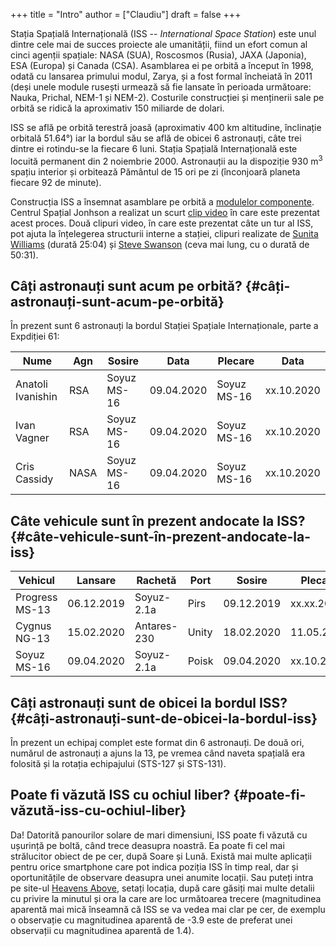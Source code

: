 +++
title = "Intro"
author = ["Claudiu"]
draft = false
+++

Stația Spațială Internațională (ISS -- _International Space Station_) este unul dintre cele mai de succes proiecte ale umanității, fiind un efort comun al cinci agenții spațiale: NASA (SUA), Roscosmos (Rusia), JAXA (Japonia), ESA (Europa) și Canada (CSA). Asamblarea ei pe orbită a început în 1998, odată cu lansarea primului modul, Zarya, și a fost formal încheiată în 2011 (deși unele module rusești urmează să fie lansate în perioada următoare: Nauka, Prichal, NEM-1 și NEM-2). Costurile construcției și menținerii sale pe orbită se ridică la aproximativ 150 miliarde de dolari.

ISS se află pe orbită terestră joasă (aproximativ 400 km altitudine, înclinație orbitală 51.64°) iar la bordul său se află de obicei 6 astronauți, câte trei dintre ei rotindu-se la fiecare 6 luni. Stația Spațială Internațională este locuită permanent din 2 noiembrie 2000. Astronauții au la dispoziție 930 m<sup>3</sup> spațiu interior și orbitează Pământul de 15 ori pe zi (înconjoară planeta fiecare 92 de minute).

Construcția ISS a însemnat asamblare pe orbită a [modulelor componente](<https://www.parsec.ro/iss/module>). Centrul Spațial Jonhson a realizat un scurt [clip video](<https://www.youtube.com/watch?v=yRqUPjl3tTQ>) în care este prezentat acest proces. Două clipuri video, în care este prezentat câte un tur al ISS, pot ajuta la înțelegerea structurii interne a stației, clipuri realizate de [Sunita Williams](<https://www.youtube.com/watch?v=doN4t5NKW-k>) (durată 25:04) și [Steve Swanson](<https://www.youtube.com/watch?v=QvTmdIhYnes>) (ceva mai lung, cu o durată de 50:31).


## Câți astronauți sunt acum pe orbită? {#câți-astronauți-sunt-acum-pe-orbită}

În prezent sunt 6 astronauți la bordul Stației Spațiale Internaționale, parte a Expdiției 61:

| Nume              | Agn  | Sosire      | Data       | Plecare     | Data       |
|-------------------|------|-------------|------------|-------------|------------|
| Anatoli Ivanishin | RSA  | Soyuz MS-16 | 09.04.2020 | Soyuz MS-16 | xx.10.2020 |
| Ivan Vagner       | RSA  | Soyuz MS-16 | 09.04.2020 | Soyuz MS-16 | xx.10.2020 |
| Cris Cassidy      | NASA | Soyuz MS-16 | 09.04.2020 | Soyuz MS-16 | xx.10.2020 |


## Câte vehicule sunt în prezent andocate la ISS? {#câte-vehicule-sunt-în-prezent-andocate-la-iss}

| Vehicul        | Lansare    | Rachetă     | Port  | Sosire     | Plecare    | Recuperare |
|----------------|------------|-------------|-------|------------|------------|------------|
| Progress MS-13 | 06.12.2019 | Soyuz-2.1a  | Pirs  | 09.12.2019 | xx.xx.2020 | NU         |
| Cygnus NG-13   | 15.02.2020 | Antares-230 | Unity | 18.02.2020 | 11.05.2020 | NU         |
| Soyuz MS-16    | 09.04.2020 | Soyuz-2.1a  | Poisk | 09.04.2020 | xx.10.2020 | DA         |


## Câți astronauți sunt de obicei la bordul ISS? {#câți-astronauți-sunt-de-obicei-la-bordul-iss}

În prezent un echipaj complet este format din 6 astronauți. De două ori, numărul de astronauți a ajuns la 13, pe vremea când naveta spațială era folosită și la rotația echipajului (STS-127 și STS-131).


## Poate fi văzută ISS cu ochiul liber? {#poate-fi-văzută-iss-cu-ochiul-liber}

Da! Datorită panourilor solare de mari dimensiuni, ISS poate fi văzută cu ușurință pe boltă, când trece deasupra noastră. Ea poate fi cel mai strălucitor obiect de pe cer, după Soare și Lună. Există mai multe aplicații pentru orice smartphone care pot indica poziția ISS în timp real, dar și oportunitățile de observare deasupra unei anumite locații. Sau puteți intra pe site-ul [Heavens Above](https://www.heavens-above.com), setați locația, după care găsiți mai multe detalii cu privire la minutul și ora la care are loc următoarea trecere (magnitudinea aparentă mai mică înseamnă că ISS se va vedea mai clar pe cer, de exemplu o observație cu magnitudinea aparentă de -3.9 este de preferat unei observații cu magnitudinea aparentă de 1.4).